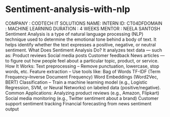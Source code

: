# Sentiment-analysis-with-nlp

COMPANY : CODTECH IT SOLUTIONS NAME:  INTERN ID: CT04DFDOMAIN : MACHINE LEARNING DURATION : 4 WEEKS MENTOR : NEELA SANTOSH Sentiment Analysis is a type of natural language processing (NLP) technique used to determine the emotional tone behind a body of text. It helps identify whether the text expresses a positive, negative, or neutral sentiment. What Does Sentiment Analysis Do? It analyzes text data — such as: Product reviews Social media posts Customer feedback News articles —to figure out how people feel about a particular topic, product, or service. How It Works: Text preprocessing – Remove punctuation, lowercase, stop words, etc. Feature extraction – Use tools like: Bag of Words TF-IDF (Term Frequency–Inverse Document Frequency) Word Embeddings (Word2Vec, BERT) Classification – Train a machine learning model (e.g., Logistic Regression, SVM, or Neural Networks) on labeled data (positive/negative). Common Applications: Analyzing product reviews (e.g., Amazon, Flipkart) Social media monitoring (e.g., Twitter sentiment about a brand) Customer support sentiment tracking Financial forecasting from news sentiment output

